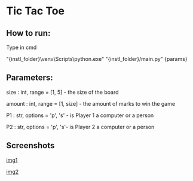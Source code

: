 # Tic Tac Toe

## How to run: 
Type in cmd

"{instl_folder}\venv\Scripts\python.exe" "{instl_folder}/main.py" {params}

## Parameters:
size : int, range = [1, 5] - the size of the board

amount : int, range = [1, size] - the amount of marks to win the game

P1 : str, options = 'p', 's' - is Player 1 a computer or a person

P2 : str, options = 'p', 's'- is Player 2 a computer or a person

## Screenshots

[img1](!https://github.com/antonkhmv/TicTacToe/tree/master/img1.png)

[img2](!https://github.com/antonkhmv/TicTacToe/tree/master/img2.png)

